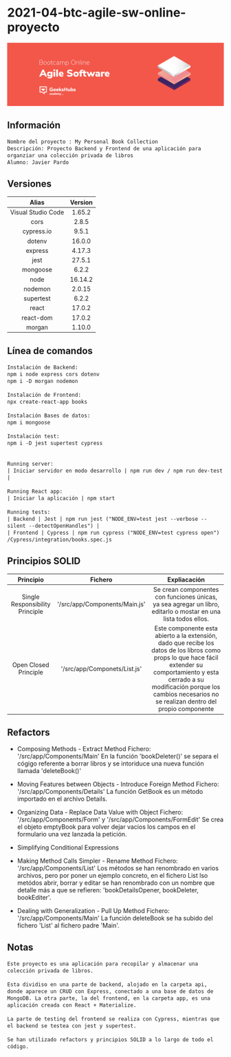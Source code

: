 # 2021-04-btc-agile-sw-online-proyecto

<p align="center">
    <img src="https://github.com/GeeksHubsAcademy/2020-geekshubs-media/blob/master/image/githubagilesoftware.jpg" >	
</p>

## Información
```
Nombre del proyecto : My Personal Book Collection
Descripción: Proyecto Backend y Frontend de una aplicación para organziar una colección privada de libros 
Alumno: Javier Pardo
```

## Versiones
| Alias | Version |
| :-------: | :------: |
| Visual Studio Code| 1.65.2  | 
| cors | 2.8.5 |
| cypress.io | 9.5.1 | 
| dotenv | 16.0.0 |
| express  | 4.17.3 |
| jest | 27.5.1 |
| mongoose | 6.2.2 |
| node | 16.14.2 |
| nodemon | 2.0.15 |
| supertest | 6.2.2 |
| react | 17.0.2 
| react-dom | 17.0.2 |
| morgan | 1.10.0 |


## Línea de comandos
```
Instalación de Backend:
npm i node express cors dotenv
npm i -D morgan nodemon

Instalación de Frontend:
npx create-react-app books

Instalación Bases de datos:
npm i mongoose

Instalación test:
npm i -D jest supertest cypress


Running server:
| Iniciar servidor en modo desarrollo | npm run dev / npm run dev-test |

Running React app:
| Iniciar la aplicación | npm start

Running tests:
| Backend | Jest | npm run jest ("NODE_ENV=test jest --verbose --silent --detectOpenHandles") |
| Frontend | Cypress | npm run cypress ("NODE_ENV=test cypress open") /Cypress/integration/books.spec.js

```
## Principios SOLID
| Principio | Fichero | Expliacación |
| :-------: | :------: | :------: |
| Single Responsibility Principle | '/src/app/Components/Main.js'  |  Se crean componentes con funciones únicas, ya sea agregar un libro, editarlo o mostar en una lista todos ellos. |
| Open Closed Principle | '/src/app/Componets/List.js'  | Este componente esta abierto a la extensión, dado que recibe los datos de los libros como props lo que hace fácil extender su comportamiento y esta cerrado a su modificación porque los cambios necesarios no se realizan dentro del propio componente |
## Refactors
- Composing Methods - Extract Method
Fichero: '/src/app/Components/Main'
En la función 'bookDeleter()' se separa el cógigo referente a borrar libros y se intoriduce una nueva función llamada 'deleteBook()'

- Moving Features between Objects - Introduce Foreign Method
Fichero: '/src/app/Components/Details'
La función GetBook es un método importado en el archivo Details.

- Organizing Data - Replace Data Value with Object
Fichero: '/src/app/Components/Form' y '/src/app/Components/FormEdit'
Se crea el objeto emptyBook para volver dejar vacios los campos en el formulario una vez lanzada la petición.

- Simplifying Conditional Expressions

- Making Method Calls Simpler - Rename Method
Fichero: '/src/app/Components/List'
Los métodos se han renombrado en varios archivos, pero por poner un ejemplo concreto, en el fichero List lso metódos abrir, borrar y editar se han renombrado con un nombre que detalle más a que se refieren: 'bookDetailsOpener, bookDeleter, bookEditer'.

- Dealing with Generalization - Pull Up Method
Fichero: '/src/app/Components/Main'
La función deleteBook se ha subido del fichero 'List' al fichero padre 'Main'.


## Notas
```
Este proyecto es una aplicación para recopilar y almacenar una colección privada de libros. 

Esta dividiso en una parte de backend, alojado en la carpeta api, donde aparece un CRUD con Express, conectado a una base de datos de MongoDB. La otra parte, la del frontend, en la carpeta app, es una aplicación creada con React + Materialize.

La parte de testing del frontend se realiza con Cypress, mientras que el backend se testea con jest y supertest.

Se han utilizado refactors y principios SOLID a lo largo de todo el código.
```
